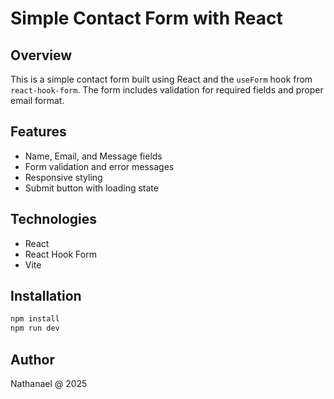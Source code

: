 # Simple Contact Form with React

## Overview

This is a simple contact form built using React and the `useForm` hook from `react-hook-form`. The form includes validation for required fields and proper email format.

## Features

- Name, Email, and Message fields
- Form validation and error messages
- Responsive styling
- Submit button with loading state

## Technologies

- React
- React Hook Form
- Vite

## Installation

```bash
npm install
npm run dev
```

## Author

Nathanael @ 2025

